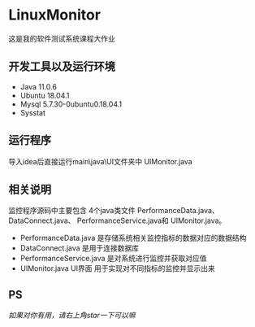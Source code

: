 # LinuxMonitor
这是我的软件测试系统课程大作业

## 	开发工具以及运行环境
- Java 11.0.6
- Ubuntu 18.04.1
- Mysql 5.7.30-0ubuntu0.18.04.1
- Sysstat

## 运行程序
导入idea后直接运行main\java\UI文件夹中 UIMonitor.java

## 相关说明
监控程序源码中主要包含 4个java类文件 PerformanceData.java、 DataConnect.java、 PerformanceService.java和
UIMonitor.java。 
- PerformanceData.java 是存储系统相关监控指标的数据对应的数据结构
- DataConnect.java 是用于连接数据库
- PerformanceService.java 是对系统进行监控并获取对应值
- UIMonitor.java UI界面 用于实现对不同指标的监控并显示出来

## PS
*如果对你有用，请右上角star一下可以嘛*
